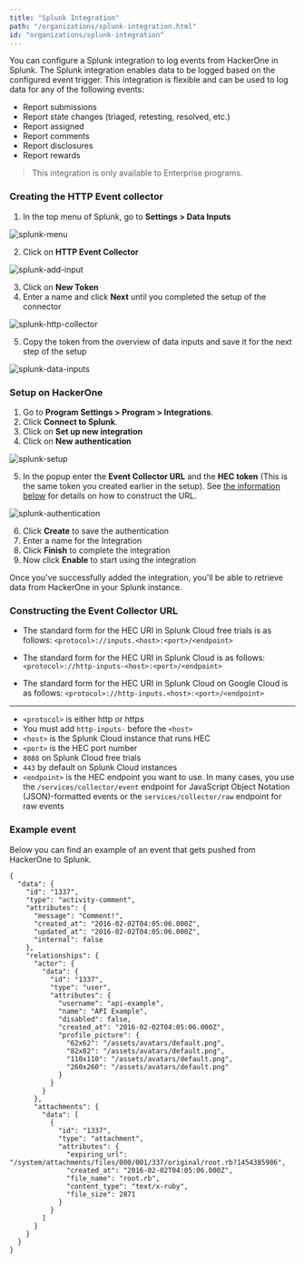 ```yaml
---
title: "Splunk Integration"
path: "/organizations/splunk-integration.html"
id: "organizations/splunk-integration"
---
```


You can configure a Splunk integration to log events from HackerOne in Splunk. The Splunk integration enables data to be logged based on the configured event trigger. This integration is flexible and can be used to log data for any of the following events:
- Report submissions
- Report state changes (triaged, retesting, resolved, etc.)
- Report assigned
- Report comments
- Report disclosures
- Report rewards

> This integration is only available to Enterprise programs.


### Creating the HTTP Event collector
1. In the top menu of Splunk, go to **Settings > Data Inputs**

![splunk-menu](./images/splunk-menu.png)

2. Click on **HTTP Event Collector**

![splunk-add-input](./images/splunk-add-input.png)

3. Click on **New Token**
4. Enter a name and click **Next** until you completed the setup of the connector

![splunk-http-collector](./images/splunk-http-collector.png)

5. Copy the token from the overview of data inputs and save it for the next step of the setup

![splunk-data-inputs](./images/splunk-data-inputs.png)

### Setup on HackerOne

1. Go to **Program Settings > Program > Integrations**.
2. Click **Connect to Splunk**.
3. Click on **Set up new integration**
4. Click on **New authentication**

![splunk-setup](./images/splunk-setup.png)

5. In the popup enter the **Event Collector URL** and the **HEC token** (This is the same token you created earlier in the setup). See [the information below](#constructing-the-even-collector-url) for details on how to construct the URL.

![splunk-authentication](./images/splunk-authentication.png)

6. Click **Create** to save the authentication
7. Enter a name for the Integration
8. Click **Finish** to complete the integration
9. Now click **Enable** to start using the integration

Once you've successfully added the integration, you'll be able to retrieve data from HackerOne in your Splunk instance.

### Constructing the Event Collector URL

- The standard form for the HEC URI in Splunk Cloud free trials is as follows:
`<protocol>://inputs.<host>:<port>/<endpoint>`

- The standard form for the HEC URI in Splunk Cloud is as follows:
`<protocol>://http-inputs-<host>:<port>/<endpoint>`

- The standard form for the HEC URI in Splunk Cloud on Google Cloud is as follows:
`<protocol>://http-inputs.<host>:<port>/<endpoint>`

----

- `<protocol>` is either http or https
- You must add `http-inputs-` before the `<host>`
- `<host>` is the Splunk Cloud instance that runs HEC
- `<port>` is the HEC port number
- `8088` on Splunk Cloud free trials
- `443` by default on Splunk Cloud instances
- `<endpoint>` is the HEC endpoint you want to use. In many cases, you use the `/services/collector/event` endpoint for JavaScript Object Notation (JSON)-formatted events or the `services/collector/raw` endpoint for raw events

### Example event
Below you can find an example of an event that gets pushed from HackerOne to Splunk.

```
{
  "data": {
    "id": "1337",
    "type": "activity-comment",
    "attributes": {
      "message": "Comment!",
      "created_at": "2016-02-02T04:05:06.000Z",
      "updated_at": "2016-02-02T04:05:06.000Z",
      "internal": false
    },
    "relationships": {
      "actor": {
        "data": {
          "id": "1337",
          "type": "user",
          "attributes": {
            "username": "api-example",
            "name": "API Example",
            "disabled": false,
            "created_at": "2016-02-02T04:05:06.000Z",
            "profile_picture": {
              "62x62": "/assets/avatars/default.png",
              "82x82": "/assets/avatars/default.png",
              "110x110": "/assets/avatars/default.png",
              "260x260": "/assets/avatars/default.png"
            }
          }
        }
      },
      "attachments": {
        "data": [
          {
            "id": "1337",
            "type": "attachment",
            "attributes": {
              "expiring_url": "/system/attachments/files/000/001/337/original/root.rb?1454385906",
              "created_at": "2016-02-02T04:05:06.000Z",
              "file_name": "root.rb",
              "content_type": "text/x-ruby",
              "file_size": 2871
            }
          }
        ]
      }
    }
  }
}
```
